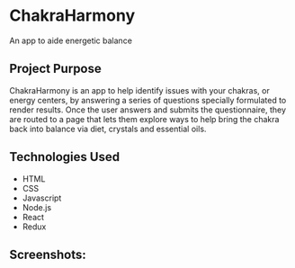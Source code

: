 # ChakraHarmony 
An app to aide energetic balance

## Project Purpose 
ChakraHarmony is an app to help identify issues with your chakras, or energy centers, by answering a series of questions specially formulated to render results. Once the user answers and submits the questionnaire, they are routed to a page that lets them explore ways to help bring the chakra back into balance via diet, crystals and essential oils. 

## Technologies Used 

- HTML
- CSS
- Javascript
- Node.js
- React
- Redux 

## Screenshots: 





